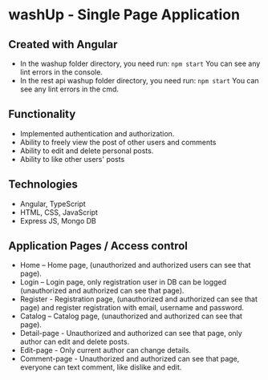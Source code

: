
# washUp - Single Page Application
## Created with Angular

- In the washup folder directory, you need run: `npm start`
You can  see any lint errors in the console.
- In the rest api washup folder directory, you need run: `npm start`
You can  see any lint errors in the cmd.

## Functionality
-	Implemented authentication and authorization.
-	Ability to freely view the post of other users and comments
-	Ability to edit and delete personal posts.
-	Ability to like other users' posts 
## Technologies
-	Angular, TypeScript
-	HTML, CSS, JavaScript
-	Еxpress JS, Mongo DB
## Application Pages /  Access control
-	Home – Home page, (unauthorized and authorized users can see that page).
-	Login – Login page, only registration user in DB can be logged (unauthorized and authorized can see that page).
-	Register -  Registration page, (unauthorized and authorized can see that page) and register registration with email, username and password.
-	Catalog – Catalog page, (unauthorized and authorized can see that page).
-	Detail-page -  Unauthorized and authorized can see that page, only author can edit and delete posts.
-	Edit-page - Only current author can change details.
-	Comment-page -  Unauthorized and authorized can see that page, everyone can text comment, like dislike and edit.

